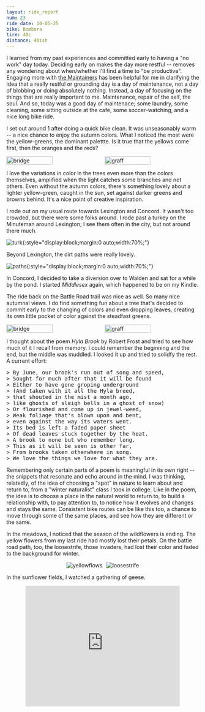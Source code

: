 ```yaml
---
layout: ride_report
num: 23
ride_date: 10-05-25
bike: Bombora
tire: 40c
distance: 40ish
---
```


I learned from my past experiences and committed early to having a "no work" day today. Deciding early on makes the day more restful -- removes any wondering about when/whether I'll find a time to "be productive". Engaging more with [the Maintainers](https://themaintainers.org/) has been helpful for me in clarifying the idea that a really restful or grounding day is a day of maintenance, not a day of blobbing or doing absolutely nothing. Instead, a day of focusing on the things that are really important to me. Maintenance, repair of the self, the soul. And so, today was a good day of maintenace; some laundry, some cleaning, some sitting outside at the cafe, some soccer-watching, and a nice long bike ride.

I set out around 1 after doing a quick bike clean. It was unseasonably warm -- a nice chance to enjoy the autumn colors. What I noticed the most were the yellow-greens, the dominant palettte. Is it true that the yellows come first, then the oranges and the reds? 

<div style="display:flex;justify-content:space-between;">
  <img src="/figs/ride_reports/23/yellows1.jpg" alt="bridge" style="width:49%;">
  <img src="/figs/ride_reports/23/yellows2.jpg" alt="graff" style="width:49%;">
</div> 

I love the variations in color in the trees even more than the colors themselves, amplified when the light catches some branches and not others. Even without the autumn colors, there's something lovely about a lighter yellow-green, caught in the sun, set against darker greens and browns behind. It's a nice point of creative inspiration.

I rode out on my usual route towards Lexington and Concord. It wasn't too crowded, but there were some folks around. I rode past a turkey on the Minuteman around Lexington; I see them often in the city, but not around there much. 

![turk](/figs/ride_reports/23/turk.jpg){:style="display:block;margin:0 auto;width:70%;"}

Beyond Lexington, the dirt paths were really lovely. 

![paths](/figs/ride_reports/23/dirtpaths.jpg){:style="display:block;margin:0 auto;width:70%;"}

In Concord, I decided to take a diversion over to Walden and sat for a while by the pond. I started *Middlesex* again, which happened to be on my Kindle. 

The ride back on the Battle Road trail was nice as well. So many nice autumnal views. I do find something fun about a tree that's decided to commit early to the changing of colors and even dropping leaves, creating its own little pocket of color against the steadfast greens.

<div style="display:flex;justify-content:space-between;">
  <img src="/figs/ride_reports/23/autumn1.jpg" alt="bridge" style="width:49%;">
  <img src="/figs/ride_reports/23/autumn2.jpg" alt="graff" style="width:49%;">
</div> 

I thought about the poem *Hyla Brook* by Robert Frost and tried to see how much of it I recall from memory. I could remember the beginning and the end, but the middle was muddled. I looked it up and tried to solidfy the rest. A current effort: 

<pre>
> By June, our brook's run out of song and speed, 
> Sought for much after that it will be found
> Either to have gone groping underground
> (And taken with it all the Hyla breed, 
> that shouted in the mist a month ago, 
> like ghosts of sleigh bells in a ghost of snow)
> Or flourished and come up in jewel-weed, 
> Weak foliage that's blown upon and bent, 
> even against the way its waters went. 
> Its bed is left a faded paper sheet
> Of dead leaves stuck together by the heat. 
> A brook to none but who remember long. 
> This as it will be seen is other far, 
> From brooks taken otherwhere in song. 
> We love the things we love for what they are. 
</pre>

Remembering only certain parts of a poem is meaningful in its own right -- the snippets that resonate and echo around in the mind. I was thinking, relatedly, of the idea of choosing a "spot" in nature to learn about and return to, from a "winter naturalist" class I took in college. Like in the poem, the idea is to choose a place in the natural world to return to, to build a relationship with, to pay attention to, to notice how it evolves and changes and stays the same. Consistent bike routes can be like this too, a chance to move through some of the same places, and see how they are different or the same.

In the meadows, I noticed that the season of the wildflowers is ending. The yellow flowers from my last ride had mostly lost their petals. On the battle road path, too, the loosestrife, those invaders, had lost their color and faded to the background for winter. 

<center>
  <div style="display:flex;justify-content:center;gap:10px;">
    <img src="/figs/ride_reports/23/yellowflows.jpg" alt="yellowflows" style="max-height:300px;">
    <img src="/figs/ride_reports/23/loosestrife.jpg" alt="loosestrife" style="max-height:300px;">
  </div>
</center>

In the sunflower fields, I watched a gathering of geese. 

<iframe width="560" height="315" src="https://www.youtube.com/embed/4w2t-FMrRGs" frameborder="0" allow="accelerometer; autoplay; clipboard-write; encrypted-media; gyroscope; picture-in-picture" allowfullscreen style="display:block;margin:0 auto;width:80%;"></iframe>